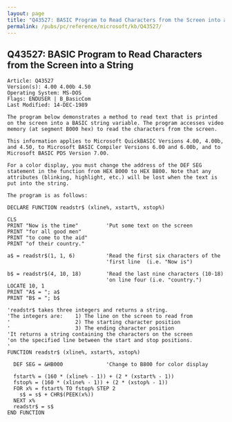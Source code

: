 ```yaml
---
layout: page
title: "Q43527: BASIC Program to Read Characters from the Screen into a String"
permalink: /pubs/pc/reference/microsoft/kb/Q43527/
---
```


## Q43527: BASIC Program to Read Characters from the Screen into a String

	Article: Q43527
	Version(s): 4.00 4.00b 4.50
	Operating System: MS-DOS
	Flags: ENDUSER | B_BasicCom
	Last Modified: 14-DEC-1989
	
	The program below demonstrates a method to read text that is printed
	on the screen into a BASIC string variable. The program accesses video
	memory (at segment B000 hex) to read the characters from the screen.
	
	This information applies to Microsoft QuickBASIC Versions 4.00, 4.00b,
	and 4.50, to Microsoft BASIC Compiler Versions 6.00 and 6.00b, and to
	Microsoft BASIC PDS Version 7.00.
	
	For a color display, you must change the address of the DEF SEG
	statement in the function from HEX B000 to HEX B800. Note that any
	attributes (blinking, highlight, etc.) will be lost when the text is
	put into the string.
	
	The program is as follows:
	
	DECLARE FUNCTION readstr$ (xline%, xstart%, xstop%)
	
	CLS
	PRINT "Now is the time"         'Put some text on the screen
	PRINT "for all good men"
	PRINT "to come to the aid"
	PRINT "of their country."
	
	a$ = readstr$(1, 1, 6)          'Read the first six characters of the
	                                'first line  (i.e. "Now is")
	
	b$ = readstr$(4, 10, 18)        'Read the last nine characters (10-18)
	                                'on line four (i.e. "country.")
	LOCATE 10, 1
	PRINT "A$ = "; a$
	PRINT "B$ = "; b$
	
	'readstr$ takes three integers and returns a string.
	'The integers are:    1) The line on the screen to read from
	'                     2) The starting character position
	'                     3) The ending character position
	'It returns a string containing the characters on the screen
	'on the specified line between the start and stop positions.
	'
	FUNCTION readstr$ (xline%, xstart%, xstop%)
	
	  DEF SEG = &HB000              'Change to B800 for color display
	
	  fstart% = (160 * (xline% - 1)) + (2 * (xstart% - 1))
	  fstop% = (160 * (xline% - 1)) + (2 * (xstop% - 1))
	  FOR x% = fstart% TO fstop% STEP 2
	    s$ = s$ + CHR$(PEEK(x%))
	  NEXT x%
	  readstr$ = s$
	END FUNCTION
